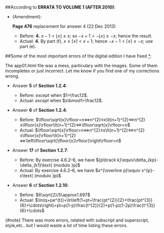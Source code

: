##According to **ERRATA TO VOLUME 1 (AFTER 2010)**:

  - (Amendment):

    **Page 476** replacement for answer 4 (22 Dec 2013)

    - Before: **4.** $x-1\lt\lfloor{x}\rfloor≤x$; so $-x+1\gt-\lfloor{x}\rfloor≥-x$; hence the result.
    - Actual: **4.** By part (f), $x\le\lceil{x}\rceil\lt x+1$; hence $-x-1\lt\lceil{x}\rceil\le-x$; use part (e).

##Some of the most important errors of the digital edition I have fixed [*](#note):

The app01.html file was a mess, particulary with the images. Some of them incompletes or just incorrect. Let me know if you find one of my corrections wrong.

  - Answer **5** of **Section 1.2.4**:

    - Before: <em>except</em> when $1=\frac12$.
    - Actual: <em>except</em> when $x\bmod1=\frac12$.

  - Answer **6** of **Section 1.2.4**:

    - Before: $\lfloor\sqrt{x}\rfloor=n⇔n^{2}≤x\lt(n+1)^{2}⇔n^{2}≤\lfloor{x}\rfloor\lt(n+1)^{2}⇔\lfloor\sqrt{x}\rfloor=n$
    - Actual: $\lfloor\sqrt{x}\rfloor=n⇔n^{2}≤x\lt(n+1)^{2}⇔n^{2}≤\lfloor{x}\rfloor\lt(n+1)^{2}⇔\left\lfloor\sqrt{\lfloor{x}\rfloor}\right\rfloor=n$

  - Answer **17** of **Section 1.2.7**:

    - Before: By exercise 4.6.2–6, we have ${p\brack k}\equiv\delta_{kp}-\delta_{k1}\text{ (modulo }p)$
    - Actual: By exercise 4.6.2–6, we have $x^{\overline p}\equiv x^{p}-x\text{ (modulo }p)$

  - Answer **6** of **Section 1.2.10**:

    - Before: $6\sqrt{2}/5\approx1.697$
    - Actual: $\ln(q+pe^{t})=\ln\left(1+pt+\frac{pt^{2}}{2}+\frac{pt^{3}}{6}+\cdots\right)=pt+p(1-p)\frac{t^{2}}{2}+p(1-p)(1-2p)\frac{t^{3}}{6}+\cdots$

 {#note} There was more errors, related with subscript and superscript, style,etc.. but I would waste a lot of time listing these errors.
